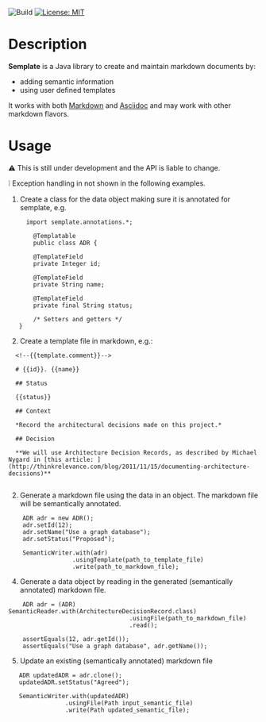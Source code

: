 ![Build](https://github.com/adoble/semplate/workflows/Build/badge.svg)
[![License: MIT](https://img.shields.io/badge/License-MIT-yellow.svg)](https://opensource.org/licenses/MIT)

# Description

**Semplate** is a Java library to create and maintain markdown documents by:
* adding  semantic information
* using user defined templates

It works with both [Markdown](https://www.markdownguide.org/getting-started/) and [Asciidoc](http://asciidoc.org/)
and may work with other markdown flavors.

# Usage

:warning: This is still under development and the API is liable to change.

:grey_exclamation: Exception handling in not shown in the following examples.

1. Create a class for the data object making sure it is annotated for semplate, e.g.

```
     import semplate.annotations.*;

       @Templatable
       public class ADR {

       @TemplateField
       private Integer id;

       @TemplateField
       private String name;

       @TemplateField
       private final String status;

       /* Setters and getters */
   }
```

2. Create a template file in markdown, e.g.:

```
  <!--{{template.comment}}-->

  # {{id}}. {{name}}

  ## Status

  {{status}}

  ## Context

  *Record the architectural decisions made on this project.*

  ## Decision

  **We will use Architecture Decision Records, as described by Michael Nygard in [this article: ](http://thinkrelevance.com/blog/2011/11/15/documenting-architecture-decisions)**


```

2. Generate a markdown file using the data in an object. The markdown file will be semantically annotated.

```
    ADR adr = new ADR();
    adr.setId(12);
    adr.setName("Use a graph database");
    adr.setStatus("Proposed");

    SemanticWriter.with(adr)
                  .usingTemplate(path_to_template_file)
                  .write(path_to_markdown_file);
```
4. Generate a data object by reading in the generated (semantically annotated) markdown file.

```
    ADR adr = (ADR) SemanticReader.with(ArchitectureDecisionRecord.class)
                                  .usingFile(path_to_markdown_file)
                                  .read();   

    assertEquals(12, adr.getId());
    assertEquals("Use a graph database", adr.getName());

```

5. Update an existing (semantically annotated) markdown file

```
   ADR updatedADR = adr.clone();
   updatedADR.setStatus("Agreed");

   SemanticWriter.with(updatedADR)                 
                .usingFile(Path input_semantic_file)
                .write(Path updated_semantic_file);       
  ```
